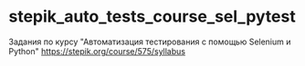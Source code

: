 # stepik_auto_tests_course_sel_pytest
Задания по курсу "Автоматизация тестирования с помощью Selenium и Python"
https://stepik.org/course/575/syllabus
